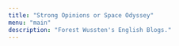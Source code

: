 ```yaml
---
title: "Strong Opinions or Space Odyssey"
menu: "main"
description: "Forest Wussten's English Blogs."
---
```

